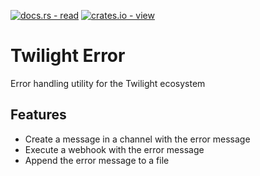 [![docs.rs - read](https://img.shields.io/badge/docs.rs-view-000000?style=for-the-badge&logo=Docs.rs)](https://docs.rs/twilight-webhook/latest)
[![crates.io - view](https://img.shields.io/badge/crates.io-view-CB9E48?style=for-the-badge&logo=Rust)](https://crates.io/crates/twilight-webhook)

# Twilight Error
Error handling utility for the Twilight ecosystem

## Features
- Create a message in a channel with the error message
- Execute a webhook with the error message
- Append the error message to a file